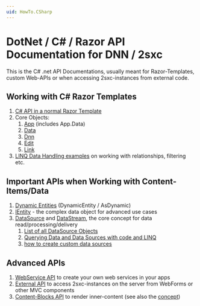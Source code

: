 ```yaml
---
uid: HowTo.CSharp
---
```

# DotNet / C# / Razor API Documentation for DNN / 2sxc

This is the C# .net API Documentations, usually meant for Razor-Templates, custom Web-APIs or when accessing 2sxc-instances from external code.

## Working with C# Razor Templates
1. [C# API in a normal Razor Template](xref:HowTo.Razor.Templates)
1. Core Objects:
    1. [App](xref:HowTo.DynamicCode.App) (includes App.Data)
    1. [Data](xref:HowTo.DynamicCode.Data)
    1. [Dnn](xref:HowTo.DynamicCode.Dnn)
    1. [Edit](xref:HowTo.DynamicCode.Edit)
    1. [Link](xref:HowTo.DynamicCode.Link)
1. [LINQ Data Handling examples](xref:Specs.DataSources.Linq) on working with relationships, filtering etc.

## Important APIs when Working with Content-Items/Data
1. [Dynamic Entities](xref:HowTo.DynamicCode.DynamicEntity) (DynamicEntity / AsDynamic)
1. [IEntity](xref:HowTo.DynamicCode.Entity) - the complex data object for advanced use cases
1. [DataSource](xref:Specs.DataSources.DataSource) and [DataStream](xref:ToSic.Eav.DataSources.IDataStream), the core concept for data read/processing/delivery
    1. [List of all DataSource Objects](xref:Specs.DataSources.ListAll)
    2. [Querying Data and Data Sources with code and LINQ](xref:Specs.DataSources.Linq)
    3. [how to create custom data sources](http://2sxc.org/en/blog/post/new-2sxc7-create-your-own-custom-datasource-for-visual-query)

## Advanced APIs
1. [WebService API](xref:HowTo.WebApi) to create your own web services in your apps
1. [External API](xref:HowTo.External) to access 2sxc-instances on the server from WebForms or other MVC components
1. [Content-Blocks API](xref:HowTo.Razor.Blocks) to render inner-content (see also the [concept](xref:Concepts.InnerContent))



